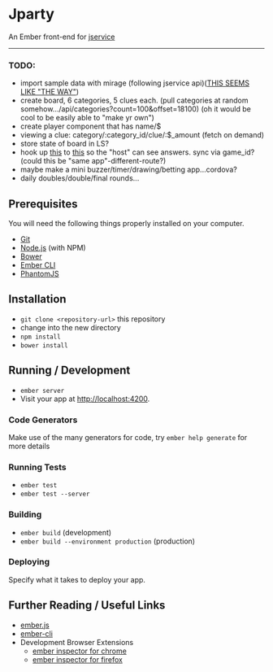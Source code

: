# Jparty

An Ember front-end for [jservice](http://jservice.io/)

_________________________________________________

### TODO:

- import sample data with mirage (following jservice api)([THIS SEEMS LIKE "THE WAY"](https://github.com/chancancode/hn-reader/blob/master/app/adapters/article.js))
- create board, 6 categories, 5 clues each. (pull categories at random somehow.../api/categories?count=100&offset=18100) (oh it would be cool to be easily able to "make yr own")
- create player component that has name/$
- viewing a clue: category/:category_id/clue/:$_amount (fetch on demand)
- store state of board in LS?
- hook up [this](https://www.npmjs.com/package/ember-websockets) to [this](https://github.com/websockets/ws) so the "host" can see answers. sync via game_id? (could this be "same app"-different-route?)
- maybe make a mini buzzer/timer/drawing/betting app...cordova?
- daily doubles/double/final rounds...


## Prerequisites

You will need the following things properly installed on your computer.

* [Git](http://git-scm.com/)
* [Node.js](http://nodejs.org/) (with NPM)
* [Bower](http://bower.io/)
* [Ember CLI](http://www.ember-cli.com/)
* [PhantomJS](http://phantomjs.org/)

## Installation

* `git clone <repository-url>` this repository
* change into the new directory
* `npm install`
* `bower install`

## Running / Development

* `ember server`
* Visit your app at [http://localhost:4200](http://localhost:4200).

### Code Generators

Make use of the many generators for code, try `ember help generate` for more details

### Running Tests

* `ember test`
* `ember test --server`

### Building

* `ember build` (development)
* `ember build --environment production` (production)

### Deploying

Specify what it takes to deploy your app.

## Further Reading / Useful Links

* [ember.js](http://emberjs.com/)
* [ember-cli](http://www.ember-cli.com/)
* Development Browser Extensions
  * [ember inspector for chrome](https://chrome.google.com/webstore/detail/ember-inspector/bmdblncegkenkacieihfhpjfppoconhi)
  * [ember inspector for firefox](https://addons.mozilla.org/en-US/firefox/addon/ember-inspector/)

